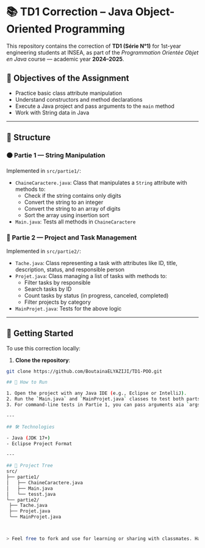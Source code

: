 # 📚 TD1 Correction – Java Object-Oriented Programming

This repository contains the correction of **TD1 (Série N°1)** for 1st-year engineering students at INSEA, as part of the *Programmation Orientée Objet en Java* course — academic year **2024–2025**.

## 📌 Objectives of the Assignment

- Practice basic class attribute manipulation  
- Understand constructors and method declarations  
- Execute a Java project and pass arguments to the `main` method  
- Work with String data in Java

---

## 🧩 Structure

### 🟠 Partie 1 — String Manipulation
Implemented in `src/partie1/`:

- `ChaineCaractere.java`: Class that manipulates a `String` attribute with methods to:
  - Check if the string contains only digits
  - Convert the string to an integer
  - Convert the string to an array of digits
  - Sort the array using insertion sort
- `Main.java`: Tests all methods in `ChaineCaractere`

### 🔵 Partie 2 — Project and Task Management
Implemented in `src/partie2/`:

- `Tache.java`: Class representing a task with attributes like ID, title, description, status, and responsible person
- `Projet.java`: Class managing a list of tasks with methods to:
  - Filter tasks by responsible
  - Search tasks by ID
  - Count tasks by status (in progress, canceled, completed)
  - Filter projects by category
- `MainProjet.java`: Tests for the above logic

---

## 🔧 Getting Started

To use this correction locally:

 1. **Clone the repository**:
   ```bash
   git clone https://github.com/BoutainaELYAZIJI/TD1-POO.git

## 🚀 How to Run

1. Open the project with any Java IDE (e.g., Eclipse or IntelliJ).
2. Run the `Main.java` and `MainProjet.java` classes to test both parts.
3. For command-line tests in Partie 1, you can pass arguments aia `args[]` in `main`.

---

## 🛠 Technologies

- Java (JDK 17+)
- Eclipse Project Format

---

## 📂 Project Tree
src/
├── partie1/
│   ├── ChaineCaractere.java
│   ├── Main.java
│   └── tesst.java
└── partie2/
    ├── Tache.java
    ├── Projet.java
    └── MainProjet.java



> Feel free to fork and use for learning or sharing with classmates. Happy coding! ☕
